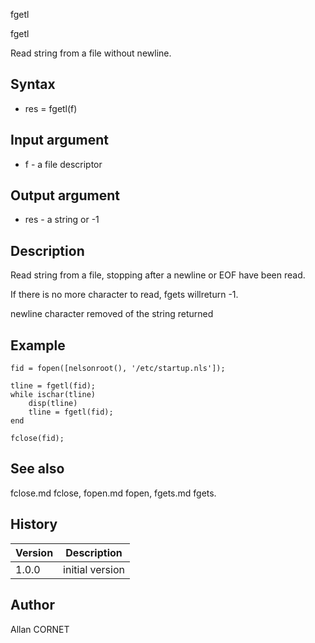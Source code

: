 



fgetl


fgetl

Read string from a file without newline.

## Syntax

- res = fgetl(f)

## Input argument

 - f - a file descriptor

## Output argument

 - res - a string or -1

## Description


  <p>Read string from a file, stopping after a newline or EOF have been read.</p>
  <p>If there is no more character to read, fgets willreturn -1.</p>
  <p>newline character removed of the string returned</p>


## Example

```Nelson
fid = fopen([nelsonroot(), '/etc/startup.nls']);

tline = fgetl(fid);
while ischar(tline)
    disp(tline)
    tline = fgetl(fid);
end

fclose(fid);
```

## See also

fclose.md fclose, fopen.md fopen, fgets.md fgets.
## History

|Version|Description|
|------|------|
|1.0.0|initial version|


## Author

Allan CORNET



